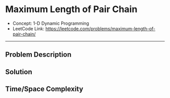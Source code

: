 # Maximum Length of Pair Chain

- Concept: 1-D Dynamic Programming
- LeetCode Link: https://leetcode.com/problems/maximum-length-of-pair-chain/

---

## Problem Description

## Solution

## Time/Space Complexity


